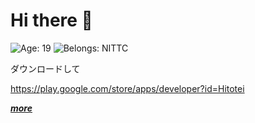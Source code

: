 # Hi there 👋 

![Age: 19](https://img.shields.io/badge/age-19-blue?style=for-the-badge)
![Belongs: NITTC](https://img.shields.io/badge/belongs-nittc-Green?style=for-the-badge)

ダウンロードして

https://play.google.com/store/apps/developer?id=Hitotei

_**[more](https://hitotei.github.io/)**_

